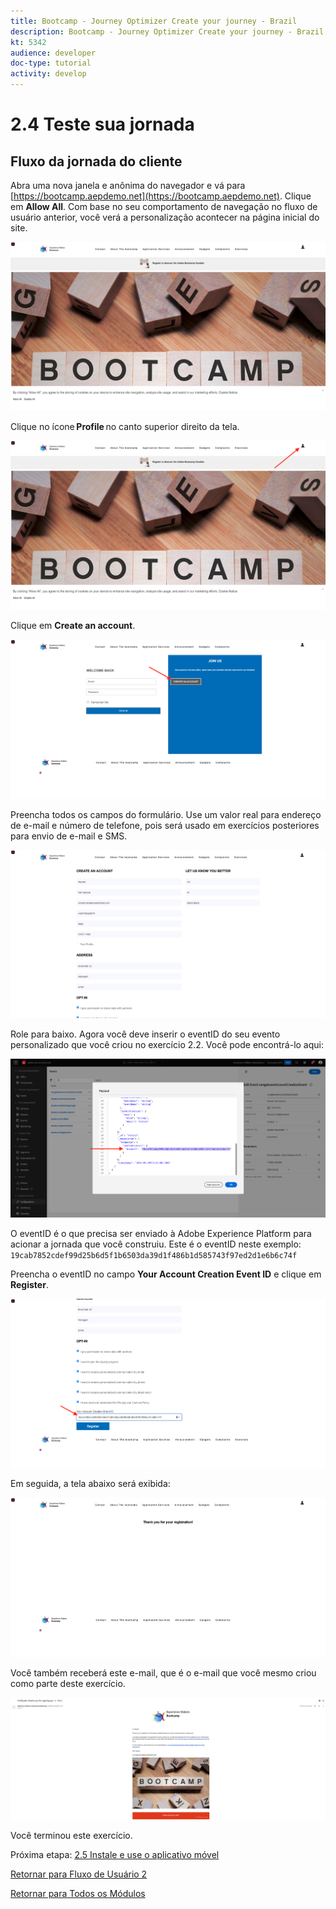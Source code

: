 ```yaml
---
title: Bootcamp - Journey Optimizer Create your journey - Brazil
description: Bootcamp - Journey Optimizer Create your journey - Brazil
kt: 5342
audience: developer
doc-type: tutorial
activity: develop
---
```

# 2.4 Teste sua jornada

## Fluxo da jornada do cliente 

Abra uma nova janela e anônima do navegador e vá para [https://bootcamp.aepdemo.net](https://bootcamp.aepdemo.net). Clique em **Allow All**. Com base no seu comportamento de navegação no fluxo de usuário anterior, você verá a personalização acontecer na página inicial do site.

![DSN](./images/web8a.png)

Clique no ícone **Profile** no canto superior direito da tela. 

![Demo](./images/web8b.png)

Clique em **Create an account**.
  
![Demo](./images/pv5.png)
  
Preencha todos os campos do formulário. Use um valor real para endereço de e-mail e número de telefone, pois será usado em exercícios posteriores para envio de e-mail e SMS.
  
![Demo](./images/pv7a.png)
  
Role para baixo. Agora você deve inserir o eventID do seu evento personalizado que você criou no exercício 2.2. Você pode encontrá-lo aqui: 

![ACOP](./images/payloadeventID.png)

O eventID é o que precisa ser enviado à Adobe Experience Platform para acionar a jornada que você construiu. Este é o eventID neste exemplo:
`19cab7852cdef99d25b6d5f1b6503da39d1f486b1d585743f97ed2d1e6b6c74f`

Preencha o eventID no campo **Your Account Creation Event ID** e clique em **Register**.
  
![Demo](./images/pv8a.png)

Em seguida, a tela abaixo será exibida:

![Demo](./images/pv9.png)

Você também receberá este e-mail, que é o e-mail que você mesmo criou como parte deste exercício.

![Demo](./images/pv10a.png)

Você terminou este exercício.

Próxima etapa: [2.5 Instale e use o aplicativo móvel](./ex5.md)

[Retornar para Fluxo de Usuário 2](./uc2.md)

[Retornar para Todos os Módulos](../../overview.md)
